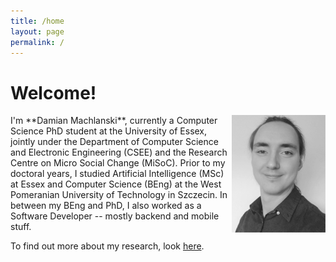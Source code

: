 ```yaml
---
title: /home
layout: page
permalink: /
---
```


# Welcome!

<img src="./files/profile.png" align="right" width="150px" />
I'm **Damian Machlanski**, currently a Computer Science PhD student at the University of Essex, jointly under the Department of Computer Science and Electronic Engineering (CSEE) and the Research Centre on Micro Social Change (MiSoC). Prior to my doctoral years, I studied Artificial Intelligence (MSc) at Essex and Computer Science (BEng) at the West Pomeranian University of Technology in Szczecin. In between my BEng and PhD, I also worked as a Software Developer -- mostly backend and mobile stuff.

To find out more about my research, look [here](research.md).